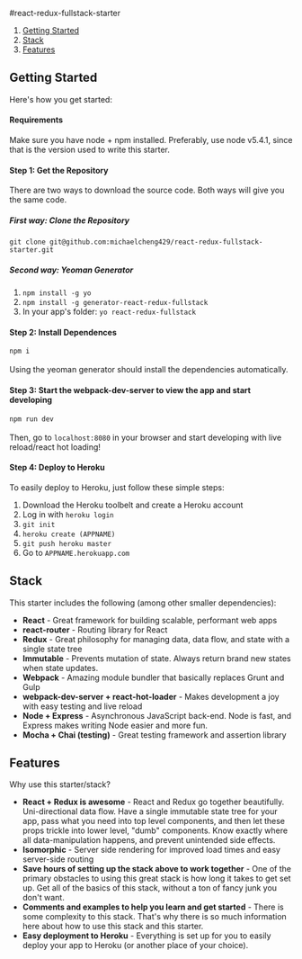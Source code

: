 #react-redux-fullstack-starter

<ol>
    <li><a href="#gettingstarted">Getting Started</a></li>
    <li><a href="#stack">Stack</a></li>
    <li><a href="#features">Features</a></li>
</ol>

<h2 id="gettingstarted">Getting Started</h2>
Here's how you get started:

<h4>Requirements</h4>
Make sure you have node + npm installed. Preferably, use node v5.4.1, since that is the version used to write this starter.

<h4>Step 1: Get the Repository</h4>

There are two ways to download the source code. Both ways will give you the same code.

<h5>First way: Clone the Repository</h5>
<code>git clone git@github.com:michaelcheng429/react-redux-fullstack-starter.git</code>

<h5>Second way: Yeoman Generator</h5>
<ol>
    <li><code>npm install -g yo</code></li>
    <li><code>npm install -g generator-react-redux-fullstack</code></li>
    <li>In your app's folder: <code>yo react-redux-fullstack</code></li>
</ol>

<h4>Step 2: Install Dependences</h4>
<code>npm i</code>
<br /><br />
Using the yeoman generator should install the dependencies automatically.

<h4>Step 3: Start the webpack-dev-server to view the app and start developing</h4>
<code>npm run dev</code>
<br /><br />
Then, go to <code>localhost:8080</code> in your browser and start developing with live reload/react hot loading!

<h4>Step 4: Deploy to Heroku</h4>
To easily deploy to Heroku, just follow these simple steps:

<ol>
    <li>Download the Heroku toolbelt and create a Heroku account</li>
    <li>Log in with <code>heroku login</code></li>
    <li><code>git init</code></li>
    <li><code>heroku create (APPNAME)</code></li>
    <li><code>git push heroku master</code></li>
    <li>Go to <code>APPNAME.herokuapp.com</code></li>
</ol>

<h2 id="stack">Stack</h2>
This starter includes the following (among other smaller dependencies):

<ul>
    <li><strong>React</strong> - Great framework for building scalable, performant web apps</li>
    <li><strong>react-router</strong> - Routing library for React</li>
    <li><strong>Redux</strong> - Great philosophy for managing data, data flow, and state with a single state tree</li>
    <li><strong>Immutable</strong> - Prevents mutation of state. Always return brand new states when state updates.</li>
    <li><strong>Webpack</strong> - Amazing module bundler that basically replaces Grunt and Gulp</li>
    <li><strong>webpack-dev-server + react-hot-loader</strong> - Makes development a joy with easy testing and live reload</li>
    <li><strong>Node + Express</strong> - Asynchronous JavaScript back-end. Node is fast, and Express makes writing Node easier and more fun.</li>
    <li><strong>Mocha + Chai (testing)</strong> - Great testing framework and assertion library</li>
</ul>

<h2 id="features">Features</h2>
Why use this starter/stack?

<ul>
    <li><strong>React + Redux is awesome</strong> - React and Redux go together beautifully. Uni-directional data flow. Have a single immutable state tree for your app, pass what you need into top level components, and then let these props trickle into lower level, "dumb" components. Know exactly where all data-manipulation happens, and prevent unintended side effects.</li>
    <li><strong>Isomorphic</strong> - Server side rendering for improved load times and easy server-side routing</li>
    <li><strong>Save hours of setting up the stack above to work together</strong> - One of the primary obstacles to using this great stack is how long it takes to get set up. Get all of the basics of this stack, without a ton of fancy junk you don't want.</li>
    <li><strong>Comments and examples to help you learn and get started</strong> - There is some complexity to this stack. That's why there is so much information here about how to use this stack and this starter.</li>
    <li><strong>Easy deployment to Heroku</strong> - Everything is set up for you to easily deploy your app to Heroku (or another place of your choice).</li>
</ul>